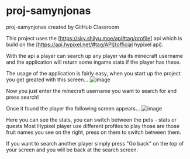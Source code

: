 # proj-samynjonas
proj-samynjonas created by GitHub Classroom

This project uses the [https://sky.shiiyu.moe/api#tag/profile] api which is build on the [https://api.hypixel.net/#tag/API](official hypixel api).

With the api a player can search up any player via its minecraft username and the application will return some ingame stats if the player has these.

The usage of the application is fairly easy, when you start up the project you get greated with this screen...
![image](https://user-images.githubusercontent.com/37669649/232257848-dd18cbcf-50d2-4a55-9af0-936ee37e007f.png)

Now you just enter the minecraft username you want to search for and press search!

Once it found the player the following screen appears...
![image](https://user-images.githubusercontent.com/37669649/232257891-c2f05d7e-9498-4cec-8bb3-df795d0df488.png)

Here you can see the stats, you can switch between the pets - stats or quests
Most Hypixel player use different profiles to play those are those fruit names you see on the right, press on them to switch between them.

If you want to search another player simply press "Go back" on the top of your screen and you will be back at the search screen.
